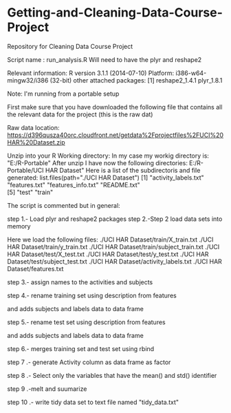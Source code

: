 Getting-and-Cleaning-Data-Course-Project
========================================

Repository for Cleaning Data Course Project

Script name : run_analysis.R
Will need to have the plyr and reshape2

Relevant information:
R version 3.1.1 (2014-07-10)
Platform: i386-w64-mingw32/i386 (32-bit)
other attached packages:
[1] reshape2_1.4.1 plyr_1.8.1

Note: I'm running from a portable setup


First make sure that you have downloaded the
following file that contains all the relevant
data for the project (this is the raw dat)

Raw data location:
https://d396qusza40orc.cloudfront.net/getdata%2Fprojectfiles%2FUCI%20HAR%20Dataset.zip 

Unzip into your R Working directory:
In my case my workig directory is:
"E:/R-Portable"
After unzip I have now the following directories:
E:/R-Portable/UCI HAR Dataset" 
Here is a list of the subdirectoris and file generated:
list.files(path="./UCI HAR Dataset")
[1] "activity_labels.txt" "features.txt"        "features_info.txt"   "README.txt"         
[5] "test"                "train"              

The script is commented but in general:

step 1.- Load plyr and reshape2 packages
step 2.-Step 2 load data sets into memory

Here we load the following files:
./UCI HAR Dataset/train/X_train.txt
./UCI HAR Dataset/train/y_train.txt
./UCI HAR Dataset/train/subject_train.txt
./UCI HAR Dataset/test/X_test.txt
./UCI HAR Dataset/test/y_test.txt
./UCI HAR Dataset/test/subject_test.txt
./UCI HAR Dataset/activity_labels.txt
./UCI HAR Dataset/features.txt

step 3.- assign names to the activities and subjects

step 4.- rename training set using description from features

and adds subjects and labels data to data frame

step 5.- rename test set using description from features

and adds subjects and labels data to data frame

step 6.- merges training set and test set using rbind 

step 7 .- generate Activity column as data frame as factor

step 8 .- Select only the variables that have the mean() and 
std() identifier

step 9 .-melt and suumarize

step 10 .- write tidy data set to text file named "tidy_data.txt"


